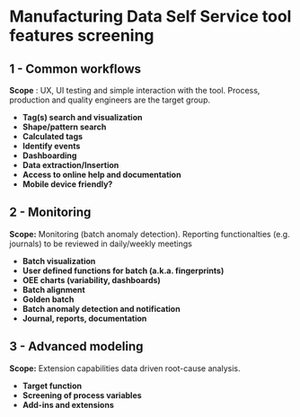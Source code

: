 # **Manufacturing Data Self Service tool features screening**

## 1 - Common workflows
**Scope** : UX, UI testing and simple interaction with the tool. Process, production and quality engineers are the target group.

- **Tag(s) search and visualization**
- **Shape/pattern search**
- **Calculated tags**
- **Identify events**
- **Dashboarding**
- **Data extraction/Insertion**
- **Access to online help and documentation**
- **Mobile device friendly?**

## 2 - Monitoring 
**Scope:** Monitoring (batch anomaly detection). Reporting functionalties (e.g. journals) to be reviewed in daily/weekly meetings

- **Batch visualization**
- **User defined functions for batch (a.k.a. fingerprints)**
- **OEE charts (variability, dashboards)**
- **Batch alignment**
- **Golden batch**
- **Batch anomaly detection and notification**
- **Journal, reports, documentation**

## 3 - Advanced modeling 
**Scope:** Extension capabilities data driven root-cause analysis.

- **Target function**
- **Screening of process variables**
- **Add-ins and extensions**
